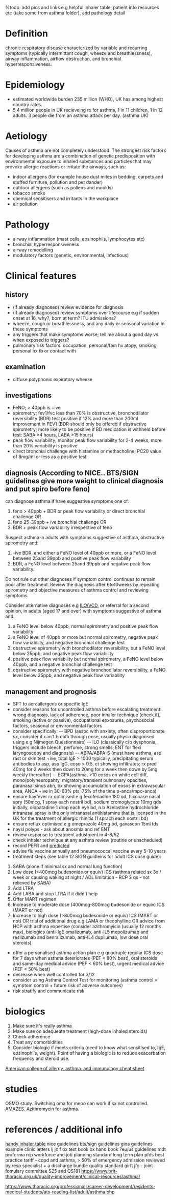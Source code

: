 %todo: add pics and links e.g helpful inhaler table, patient info resources etc (take  some from asthma folder), add pathology detail

# Definition

chronic respiratory disease characterized by variable and recurring symptoms (typically intermittant cough, wheeze and breathlessness), airway inflammation, airflow obstruction, and bronchial hyperresponsiveness.

# Epidemiology

- estimated worldwide burden 235 million (WHO), UK has among highest country rates.
- 5.4 million people in UK recieveing rx for asthma, 1 in 11 children, 1 in 12 adults. 3 people die from an asthma attack per day. (asthma UK)

# Aetiology

Causes of asthma are not completely understood. The strongest risk factors for developing asthma are a combination of genetic predisposition with environmental exposure to inhaled substances and particles that may provoke allergic reactions or irritate the airways, such as:

- indoor allergens (for example house dust mites in bedding, carpets and stuffed furniture, pollution and pet dander)
- outdoor allergens (such as pollens and moulds)
- tobacco smoke
- chemical sensitisers and irritants in the workplace
- air pollution

# Pathology

- airway inflammation (mast cells, eosinophils, lymphocytes etc)
- bronchial hyperresponsiveness
- airway remodelling
- modulatory factors (genetic, environmental, infectious)

# Clinical features

## history

- (if already diagnosed) review evidence for diagnosis
- (if already diagnosed) review symptoms over lifecourse e.g if sudden onset at 16, why?, born at term? ITU admissions? 
- wheeze, cough or breathlessness, and any daily or seasonal variation in these symptoms 
- any triggers that make symptoms worse; tell me about a good day vs when exposed to triggers?
- pulmonary risk factors: occupation, personal/fam hx atopy, smoking, personal hx tb or contact with

## examination

- diffuse polyphonic expiratory wheeze

## investigations

- FeNO; > 40ppb is +ive
- spirometry; fev1/fvc less than 70% is obstructive, bronchodilator reversibility (BDR) test positive if 12% and more than 200ml improvement in FEV1 (BDR should only be offered if obstructive spirometry; more likely to be positive if BD
medication is withheld before test: SABA ≥4 hours, LABA ≥15 hours)
- peak flow variability; monitor peak flow variability for 2-4 weeks, more than 20% variability is positive
- direct bronchial challenge with histamine or methacholine; PC20 value of 8mg/ml or less as a positive test

## diagnosis (According to NICE.. BTS/SIGN guidelines give more weight to clinical diagnosis and put spiro before feno)

can diagnose asthma if have suggestive symptoms one of:
1. feno > 40ppb + BDR or peak flow variability or direct bronchial challenge OR
2. feno 25-39ppb + ive bronchial challenge OR
3. BDR + peak flow variability irrespective of feno

Suspect asthma in adults with symptoms suggestive of asthma, obstructive spirometry and: 
1. -ive BDR, and either a FeNO level of 40ppb or more, or a FeNO level between 25and 39ppb and positive peak flow variability
2. BDR, a FeNO level between 25and 39ppb and negative peak flow variability. 

Do not rule out other diagnoses if symptom control continues to remain poor after treatment. Review the diagnosis after 6to10weeks by repeating spirometry and objective measures of asthma control and reviewing symptoms. 

Consider alternative diagnoses e.g [ILO/VCD](https://www.evidencio.com/models/show/1831), or referral for a second opinion, in adults (aged 17 and over) with symptoms suggestive of asthma and: 
1. a FeNO level below 40ppb, normal spirometry and positive peak flow variability
2. a FeNO level of 40ppb or more but normal spirometry, negative peak flow variability, and negative bronchial challenge test
3. obstructive spirometry with bronchodilator reversibility, but a FeNO level below 25ppb, and negative peak flow variability
4. positive peak flow variability but normal spirometry, a FeNO level below 40ppb, and a negative bronchial challenge test
5. obstructive spirometry with negative bronchodilator reversibility, a FeNO level below 25ppb, and negative peak flow variability 

## management and prognosis

- SPT to aeroallergens or specific IgE 
- consider reasons for uncontrolled asthma before escalating treatment: wrong diagnosis, lack of adherence, poor inhaler technique (check it), smoking (active or passive), occupational epxosures, psychosocial factors, seasonal or environmental factors
- consider specifically: 
-- BPD (assoc with anxiety, often disproportionate sx, consider if can't breath through nose, usually physio diagnosed using e.g Nijmegen Questionnaire) 
-- ILO (classically c/o dysphonia, triggers include bleech, perfume, strong smells, ENT for flexi laryngoscopy and diagnosis) 
-- ABPA/ABPA-S (must have asthma, asp rast or skin test +ive, total IgE > 1000 typically, precipitating serum antibodies to asp, asp IgG, eoso > 0.5, ct showing infiltrates; rx pred 40mg for 2 weeks then down to 20mg for a week then down by 5mg weekly thereafter)
-- EGPA(asthma, >10 eosos on white cell diff, mono/polyneuropahty, migratory/transient pulmonary opacities, paranasal sinus abn, bx showing accumulation of eosos in extravascular area, ANCA +ive in 30-60% pts, 75% of the time p-anca/mpo-anca)
- ensure hayfever rx optimised e.g fexofenadine 180 od, flixonase nasal spry (50mcg, 1 spray each nostril bd), sodium cromoglycate 10mg qds initially, olopatadine  1 drop each eye bd, n.b Azelastine hydrochloride intranasal spray is the only intranasal antihistamine that is licensed in the UK for the treatment of allergic rhinitis (1 sprach each nostril bd)
- ensure reflux optimised e.g omeprazole 40mg bd, gavascon 15ml tds
- naysl polyps - ask about anosmia and ref ENT
- review response to treatment adustment in 4-8/52
- check inhaler technique at any asthma review (routine or unscheduled)
- record PEFR and [predicted](https://www.mdcalc.com/estimated-expected-peak-expiratory-flow-peak-flow)
- advise flu vaccine annually and pneumococcal vaccine every 5-10 years
- treatment steps (see table 12 SIGN guidleins for adult ICS dose guide): 
1. SABA (alone if minimal sx and normal lung function)
2. Low dose (<400mcg budesonide or equiv) ICS (asthma related sx 3x / week or causing waking at night / ADL limitation - RCP 3 qs - not relieved by SABA)
3. Add LTRA
4. Add LABA and stop LTRA if it didn't help
5. Offer MART regimen
6. Increase to moderate dose (400mcg-800mcg budesonide or equiv) ICS (MART or not)
7. Increase to high dose (>800mcg budesonide or equiv) ICS (MART or not) OR trial of additional drug e.g LAMA or theophylline OR advice from HCP with asthma expertise (consider azithromyicin (usually 12 months max), biologics (anti-IgE omalizumab, anti-IL5 mepolizumab and reslizumab and benralizumab, anti-IL4 dupilumab, low dose oral steroids)  
- offer a personalised asthma action plan e.g quadruple regular ICS dose for 7 days when asthma deteriorates (PEF < 80% best), oral steroids and same-day medical advice (PEF < 60% best), urgent medical advice (PEF < 50% best)
- decrease when well controlled for 3/12
- consider using Asthma Control Test for monitoring (asthma control = symptom control + future risk of adverse outcomes)
- risk stratify and communicate risk 
 
# biologics

1. Make sure it's really asthma
2. Make sure on adequeate treatment (high-dose inhaled steroids)
3. Check adherence
4. Treat any comorbidities
5. Consider biologic if meets criteria (need to know what sensitised to, IgE, eosinophils, weight). Point of having a biologic is to reduce exacerbation frequency and steroid use.

[American college of allergy, asthma, and immunology cheat sheet](https://college.acaai.org/wp-content/uploads/2021/10/biologics-cheat-sheet.pdf)

# studies

OSMO study. Switching oma for mepo can work if sx not controlled.
AMAZES. Azithromycin for asthma.

# references / additional info

[handy inhaler table](https://www.nice.org.uk/guidance/ng80/resources/inhaled-corticosteroid-doses-pdf-4731528781)
nice guidelines
bts/sign guidelines
gina guidelines
example clinic letters
lj
jo f
ox text book
ox hand book
?eu/us guidelines
mdt proforma
rcp workforce and job planning standard
long term plan
pfds
best practice tariff - copd and asthma, > 50% of emergency admission reviewed by resp specialist + a discharge bundle
quality standard
girft 
jfc - joint fomulary committee
S25 and QS181
https://www.brit-thoracic.org.uk/quality-improvement/clinical-resources/asthma/

https://www.thoracic.org/professionals/career-development/residents-medical-students/ats-reading-list/adult/asthma.php
